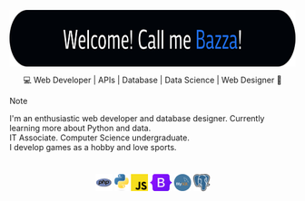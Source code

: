 <p align="center">
  <img src="./src/banner.svg" alt="Welcome! Call me Bazza!" height="100" align="center">
  <p align="center">💻 Web Developer | APIs | Database | Data Science | Web Designer 🎨</p>
</p>

> [!NOTE]
> I'm an enthusiastic web developer and database designer. Currently learning more about Python and data.\
> IT Associate. Computer Science undergraduate.\
> I develop games as a hobby and love sports.

# 
<p align="center">
  <code><img height="30" src="./src/php.svg" alt="PHP"></code>
  <code><img height="30" src="./src/python.svg" alt="Python"></code>
  <code><img height="30" src="./src/js.svg" alt="JavaScript"></code>
  <code><img height="30" src="./src/bootstrap.svg" alt="Boostrap 5"></code>
  <code><img height="30" src="./src/mysql.png" alt="MySQL"></code>
  <code><img height="30" src="./src/postgre.svg" alt="PostgreSQL"></code>
</p>